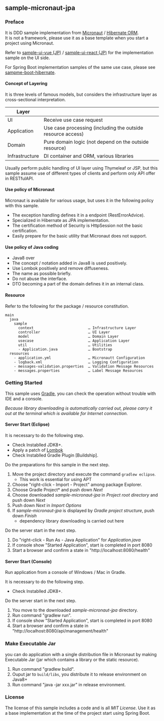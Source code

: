 sample-micronaut-jpa
---

### Preface

It is DDD sample implementation from [Micronaut](http://micronaut.io/) / [Hibernate ORM](http://hibernate.org/orm/).  
It is not a framework, please use it as a base template when you start a project using Micronaut.

Refer to [sample-ui-vue (JP)](https://github.com/jkazama/sample-ui-vue) / [sample-ui-react (JP)](https://github.com/jkazama/sample-ui-react) for the implementation sample on the UI side.

For Spring Boot implementation samples of the same use case, please see [sampme-boot-hibernate](https://github.com/jkazama/sample-boot-hibernate).

#### Concept of Layering

It is three levels of famous models, but considers the infrastructure layer as cross-sectional interpretation.

| Layer          |                                                            |
| -------------- | ----------------------------------------------------------- |
| UI             | Receive use case request                                    |
| Application    | Use case processing (including the outside resource access) |
| Domain         | Pure domain logic (not depend on the outside resource) |
| Infrastructure | DI container and ORM, various libraries |

Usually perform public handling of UI layer using Thymeleaf or JSP, but this sample assume use of different types of clients and perform only API offer in RESTfulAPI.

#### Use policy of Micronaut

Micronaut is available for various usage, but uses it in the following policy with this sample.

- The exception handling defines it in a endpoint (RestErrorAdvice).
- Specialized in Hibernate as JPA implementation.
- The certification method of Security is HttpSession not the basic certification.
- Easily prepare for the basic utility that Micronaut does not support.

#### Use policy of Java coding

- Java8 over
- The concept / notation added in Java8 is used positively.
- Use Lombok positively and remove diffuseness.
- The name as possible briefly.
- Do not abuse the interface.
- DTO becoming a part of the domain defines it in an internal class.

#### Resource

Refer to the following for the package / resource constitution.

```
main
  java
    sample
      context                         … Infrastructure Layer
      controller                      … UI Layer
      model                           … Domain Layer
      usecase                         … Application Layer
      util                            … Utilities
      - Application.java              … Bootstrap
  resources
    - application.yml                 … Micronautt Configuration
    - logback.xml                     … Logging Configuration
    - messages-validation.properties  … Validation Message Resources
    - messages.properties             … Label Message Resources
```

### Getting Started

This sample uses [Gradle](https://gradle.org/), you can check the operation without trouble with IDE and a console.

*Because library downloading is automatically carried out, please carry it out at the terminal which is available for Internet connection.*

#### Server Start (Eclipse)

It is necessary to do the following step.

- Check Instablled JDK8+.
- Apply a patch of [Lombok](http://projectlombok.org/download.html)
- Check Instablled Gradle Plugin [Buildship].

Do the preparations for this sample in the next step.

1. Move the project directory and execute the command `gradlew eclipse`.
    - This work is essential for using APT
1. Choose "right-click - Import - Project" among package Explorer.
1. Choose Gradle Project* and push down *Next*
1. Choose downloaded *sample-micronaut-jpa* in *Project root directory* and push down *Next*
1. Push down *Next* in *Import Options*
1. If *sample-micronaut-jpa* is displayed by *Gradle project structure*, push down *Finish*
    -  dependency library downloading is carried out here

Do the server start in the next step.

1. Do "right-click - Run As - Java Application" for *Application.java*
1. If console show "Started Application", start is completed in port 8080
1. Start a browser and confirm a state in "http://localhost:8080/health"

#### Server Start (Console)

Run application from a console of Windows / Mac in Gradle.

It is necessary to do the following step.

- Check Instablled JDK8+.

Do the server start in the next step.

1. You move to the downloaded *sample-micronaut-jpa* directory.
1. Run command "gradlew run".
1. If console show "Started Application", start is completed in port 8080
1. Start a browser and confirm a state in "http://localhost:8080/api/management/health"

### Make Executable Jar

you can do application with a single distribution file in Micronaut by making Executable Jar (jar which contains a library or the static resource).

1. Run command "gradlew build".
1. Ouput jar to `build/libs`, you distribute it to release environment on Java8+
1. Run command "java -jar xxx.jar" in release environment.

### License

The license of this sample includes a code and is all *MIT License*.
Use it as a base implementation at the time of the project start using Spring Boot.
